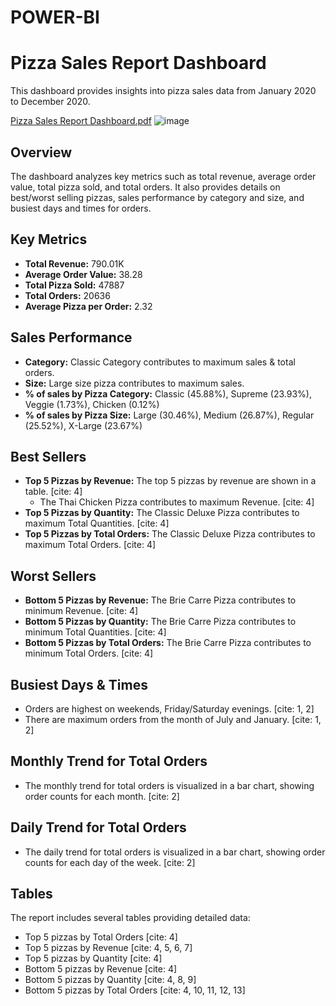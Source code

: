 # POWER-BI

# Pizza Sales Report Dashboard

This dashboard provides insights into pizza sales data from January 2020 to December 2020.



[Pizza Sales Report Dashboard.pdf](https://github.com/user-attachments/files/19463074/Pizza.Sales.Report.Dashboard.pdf)
![image](https://github.com/user-attachments/assets/92df47cc-19bf-4ca1-8b3e-f8e0c611d209)


## Overview

The dashboard analyzes key metrics such as total revenue, average order value, total pizza sold, and total orders. It also provides details on best/worst selling pizzas, sales performance by category and size, and busiest days and times for orders.

## Key Metrics

* **Total Revenue:** 790.01K
* **Average Order Value:** 38.28
* **Total Pizza Sold:** 47887
* **Total Orders:** 20636
* **Average Pizza per Order:** 2.32

## Sales Performance

* **Category:** Classic Category contributes to maximum sales & total orders.
* **Size:** Large size pizza contributes to maximum sales.
* **% of sales by Pizza Category:** Classic (45.88%), Supreme (23.93%), Veggie (1.73%), Chicken (0.12%)
* **% of sales by Pizza Size:** Large (30.46%), Medium (26.87%), Regular (25.52%), X-Large (23.67%)

## Best Sellers

* **Top 5 Pizzas by Revenue:** The top 5 pizzas by revenue are shown in a table. [cite: 4]
    * The Thai Chicken Pizza contributes to maximum Revenue. [cite: 4]
* **Top 5 Pizzas by Quantity:** The Classic Deluxe Pizza contributes to maximum Total Quantities. [cite: 4]
* **Top 5 Pizzas by Total Orders:** The Classic Deluxe Pizza contributes to maximum Total Orders. [cite: 4]

## Worst Sellers

* **Bottom 5 Pizzas by Revenue:** The Brie Carre Pizza contributes to minimum Revenue. [cite: 4]
* **Bottom 5 Pizzas by Quantity:** The Brie Carre Pizza contributes to minimum Total Quantities. [cite: 4]
* **Bottom 5 Pizzas by Total Orders:** The Brie Carre Pizza contributes to minimum Total Orders. [cite: 4]

## Busiest Days & Times

* Orders are highest on weekends, Friday/Saturday evenings. [cite: 1, 2]
* There are maximum orders from the month of July and January. [cite: 1, 2]

## Monthly Trend for Total Orders

* The monthly trend for total orders is visualized in a bar chart, showing order counts for each month. [cite: 2]

## Daily Trend for Total Orders

* The daily trend for total orders is visualized in a bar chart, showing order counts for each day of the week. [cite: 2]

## Tables

The report includes several tables providing detailed data:

* Top 5 pizzas by Total Orders [cite: 4]
* Top 5 pizzas by Revenue [cite: 4, 5, 6, 7]
* Top 5 pizzas by Quantity [cite: 4]
* Bottom 5 pizzas by Revenue [cite: 4]
* Bottom 5 pizzas by Quantity [cite: 4, 8, 9]
* Bottom 5 pizzas by Total Orders [cite: 4, 10, 11, 12, 13]

